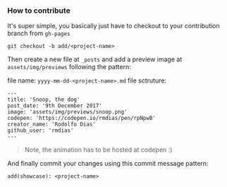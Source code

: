 ### How to contribute

It's super simple, you basically just have to checkout to your contribution branch from `gh-pages`

```
git checkout -b add/<project-name>
```

Then create a new file at `_posts` and add a preview image at `assets/img/previews` following the pattern:

file name: `yyyy-mm-dd-<project-name>.md`
file sctruture:
```
---
title: 'Snoop, the dog'
post_date: '9th December 2017'
image: 'assets/img/previews/snoop.png'
codepen: 'https://codepen.io/rmdias/pen/rpNpwB'
creator_name: 'Rodolfo Dias'
github_user: 'rmdias'
---
```

> Note, the animation has to be hosted at codepen :)

And finally commit your changes using this commit message pattern:
```
add(showcase): <project-name>
```
